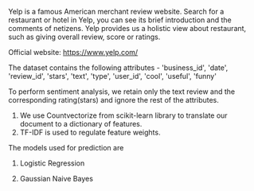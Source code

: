 Yelp is a famous American merchant review website. Search for a restaurant or hotel in Yelp, you can see its brief introduction and the comments of netizens. Yelp provides us a holistic view about restaurant, such as giving overall review, score or ratings. 

Official website: https://www.yelp.com/

The dataset contains the following attributes - 
'business_id', 'date', 'review_id', 'stars', 'text', 'type', 'user_id', 'cool', 'useful', 'funny'

To perform sentiment analysis, we retain only the text review and the corresponding rating(stars) and ignore the rest of the attributes. 

1. We use Countvectorize from scikit-learn library to translate our document to a dictionary of features.
2. TF-IDF is used to regulate feature weights.

The models used for prediction are 

1. Logistic Regression 

2. Gaussian Naive Bayes
